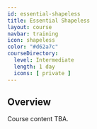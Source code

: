 ```yaml
---
id: essential-shapeless
title: Essential Shapeless
layout: course
navbar: training
icon: shapeless
color: "#d62a7c"
courseDirectory:
  level: Intermediate
  length: 1 day
  icons: [ private ]
---
```


## Overview

Course content TBA.
